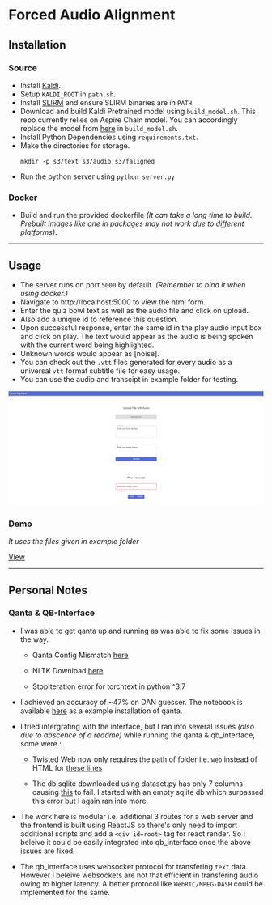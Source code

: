 # Forced Audio Alignment

## Installation

### Source

- Install [Kaldi](https://www.eleanorchodroff.com/tutorial/kaldi/installation.html).
- Setup `KALDI_ROOT` in `path.sh`.
- Install [SLIRM](https://hovinh.github.io/blog/2016-04-22-install-srilm-ubuntu/) and ensure SLIRM binaries are in `PATH`.
- Download and build Kaldi Pretrained model using `build_model.sh`. This repo currently relies on Aspire Chain model. You can accordingly replace the model from [here](https://kaldi-asr.org/models.html) in `build_model.sh`.
- Install Python Dependencies using `requirements.txt`.
- Make the directories for storage.
  ```
  mkdir -p s3/text s3/audio s3/faligned
  ```
- Run the python server using `python server.py`

### Docker

- Build and run the provided dockerfile _(It can take a long time to build. Prebuilt images like one in packages may not work due to different platforms)_.

---

## Usage

- The server runs on port `5000` by default. _(Remember to bind it when using docker.)_
- Navigate to http://localhost:5000 to view the html form.
- Enter the quiz bowl text as well as the audio file and click on upload.
- Also add a unique id to reference this question.
- Upon successful response, enter the same id in the play audio input box and click on play. The text would appear as the audio is being spoken with the current word being highlighted.
- Unknown words would appear as [noise].
- You can check out the `.vtt` files generated for every audio as a universal `vtt` format subtitle file for easy usage.
- You can use the audio and transcipt in example folder for testing.

![View](img/ss.png)

### Demo 

_It uses the files given in example folder_

[View](https://drive.google.com/file/d/1Ro-FCX5oOr3HcG3tKR2lErlctMPBO5Vn/view?usp=sharing)

---

## Personal Notes

### Qanta & QB-Interface

- I was able to get qanta up and running as was able to fix some issues in the way.

  - Qanta Config Mismatch [here](https://piazza.com/class/kmqazoqjj5g3nj?cid=10)

  - NLTK Download [here](https://piazza.com/class/kmqazoqjj5g3nj?cid=11)

  - StopIteration error for torchtext in python ^3.7

- I achieved an accuracy of ~47% on DAN guesser. The notebook is available [here](https://gist.github.com/Mshivam2409/2b1bf7b87474011f8e4b4e2399f826d0) as a example installation of qanta.

- I tried intergrating with the interface, but I ran into several issues _(also due to abscence of a readme)_ while running the qanta & qb_interface, some were :

  - Twisted Web now only requires the path of folder i.e. `web` instead of HTML for [these lines](https://github.com/ihsgnef/qb_interface/blob/11371220a8a00f6543fcad35a75b075ca8d0dcf4/server.py#L765)

  - The db.sqlite downloaded using dataset.py has only 7 columns causing [this](https://github.com/ihsgnef/qb_interface/blob/11371220a8a00f6543fcad35a75b075ca8d0dcf4/db.py#L21) to fail. I started with an empty sqlite db which surpassed this error but I again ran into more.

- The work here is modular i.e. additional 3 routes for a web server and the frontend is built using ReactJS so there's only need to import additional scripts and add a `<div id=root>` tag for react render. So I beleive it could be easily integrated into qb_interface once the above issues are fixed.
- The qb_interface uses websocket protocol for transfering `text` data. However I beleive websockets are not that efficient in transfering audio owing to higher latency. A better protocol like `WebRTC/MPEG-DASH` could be implemented for the same. 

